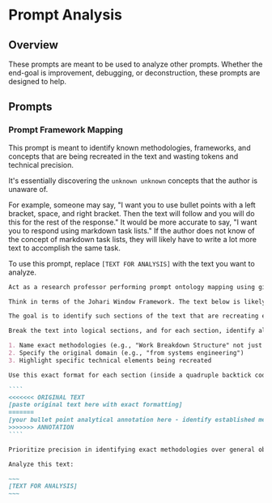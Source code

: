# Prompt Analysis

## Overview

These prompts are meant to be used to analyze other prompts. Whether the end-goal is improvement, debugging, or deconstruction, these prompts are designed to help.

## Prompts

### Prompt Framework Mapping

This prompt is meant to identify known methodologies, frameworks, and concepts that are being recreated in the text and wasting tokens and technical precision.

It's essentially discovering the `unknown unknown` concepts that the author is unaware of.

For example, someone may say, "I want you to use bullet points with a left bracket, space, and right bracket. Then the text will follow and you will do this for the rest of the response." It would be more accurate to say, "I want you to respond using markdown task lists." If the author does not know of the concept of markdown task lists, they will likely have to write a lot more text to accomplish the same task.

To use this prompt, replace `[TEXT FOR ANALYSIS]` with the text you want to analyze.

`````md
Act as a research professor performing prompt ontology mapping using git merge conflict visualization. 

Think in terms of the Johari Window Framework. The text below is likely a "blind spot" for the author and many known concepts are being recreated due to the `unknown unknown` quadrant.

The goal is to identify such sections of the text that are recreating established methodologies/frameworks/concepts and to annotate them; thus, eliminating any verbose attempts to "reinvent the wheel".

Break the text into logical sections, and for each section, identify all likely `unknown unknown` concepts that are being recreated. Identify specific established methodologies being recreated in this text, using the most precise technical terminology possible. For each section:

1. Name exact methodologies (e.g., "Work Breakdown Structure" not just "task breakdown")
2. Specify the original domain (e.g., "from systems engineering")  
3. Highlight specific technical elements being recreated

Use this exact format for each section (inside a quadruple backtick code block):

````
<<<<<<< ORIGINAL TEXT
[paste original text here with exact formatting]
=======
[your bullet point analytical annotation here - identify established methodologies/frameworks/concepts this text is recreating]
>>>>>>> ANNOTATION
````

Prioritize precision in identifying exact methodologies over general observations.

Analyze this text:

~~~
[TEXT FOR ANALYSIS]
~~~
`````